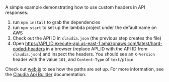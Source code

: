 A simple example demonstrating how to use custom headers in API responses.

1. run `npm install` to grab the dependencies
2. run `npm start` to set up the lambda project under the default name on AWS 
3. Check out the API ID in `claudia.json` (the previous step creates the file)
4. Open https://API_ID.execute-api.us-east-1.amazonaws.com/latest/hard-coded-headers in a browser (replace API_ID with the API ID from `claudia.json`) and inspect the headers. You should see an `X-Version` header with the value `101`, and `Content-Type` of `text/plain`

Check out [web.js](web.js) to see how the paths are set up. For more information, see the [Claudia Api Builder](https://github.com/claudiajs/claudia-api-builder) documentation.

